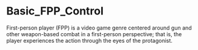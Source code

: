 # Basic_FPP_Control
First-person player (FPP) is a video game genre centered around gun and other weapon-based combat in a first-person perspective; that is, the player experiences the action through the eyes of the protagonist.
